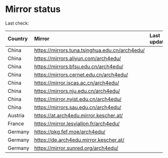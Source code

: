<script src="./time.js"></script>
# Mirror status
Last check: <script type="text/javascript">localize(1721920855.0048444);</script>

|Country|Mirror|Last update|
|:------|:-----|:----------|
|China|https://mirrors.tuna.tsinghua.edu.cn/arch4edu/|<script type="text/javascript">localize(1721889412);</script>|
|China|https://mirrors.aliyun.com/arch4edu/|<script type="text/javascript">localize(1721889412);</script>|
|China|https://mirrors.bfsu.edu.cn/arch4edu/|<script type="text/javascript">localize(1721889412);</script>|
|China|https://mirrors.cernet.edu.cn/arch4edu/|<script type="text/javascript">localize(1721889412);</script>|
|China|https://mirror.iscas.ac.cn/arch4edu/|<script type="text/javascript">localize(1721889412);</script>|
|China|https://mirrors.nju.edu.cn/arch4edu/|<script type="text/javascript">localize(1721846211);</script>|
|China|https://mirror.nyist.edu.cn/arch4edu/|<script type="text/javascript">localize(1721889412);</script>|
|China|https://mirrors.sau.edu.cn/arch4edu/|<script type="text/javascript">localize(1721889412);</script>|
|Austria|https://at.arch4edu.mirror.kescher.at/|<script type="text/javascript">localize(1721889412);</script>|
|France|https://mirror.lesviallon.fr/arch4edu/|<script type="text/javascript">localize(1721889412);</script>|
|Germany|https://pkg.fef.moe/arch4edu/|<script type="text/javascript">localize(1721889412);</script>|
|Germany|https://de.arch4edu.mirror.kescher.at/|<script type="text/javascript">localize(1721889412);</script>|
|Germany|https://mirror.sunred.org/arch4edu/|<script type="text/javascript">localize(1721889412);</script>|

<script src="./tablefilter/tablefilter.js"></script>
<script src="./table.js"></script>